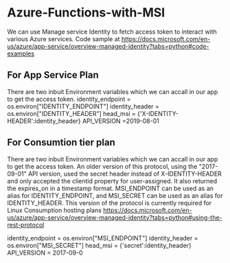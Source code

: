 # Azure-Functions-with-MSI

We can use Manage service Identity to fetch access token to interact with various Azure services. Code sample at https://docs.microsoft.com/en-us/azure/app-service/overview-managed-identity?tabs=python#code-examples

## For App Service Plan 
There are two inbuit Environment variables which we can accall in our app to get the access token.
identity_endpoint = os.environ["IDENTITY_ENDPOINT"]
identity_header = os.environ["IDENTITY_HEADER"]
head_msi = {'X-IDENTITY-HEADER':identity_header}
API_VERSION =2019-08-01

## For Consumtion tier plan 
There are two inbuit Environment variables which we can accall in our app to get the access token. An older version of this protocol, using the "2017-09-01" API version, used the secret header instead of X-IDENTITY-HEADER and only accepted the clientid property for user-assigned. It also returned the expires_on in a timestamp format. MSI_ENDPOINT can be used as an alias for IDENTITY_ENDPOINT, and MSI_SECRET can be used as an alias for IDENTITY_HEADER. This version of the protocol is currently required for Linux Consumption hosting plans
https://docs.microsoft.com/en-us/azure/app-service/overview-managed-identity?tabs=python#using-the-rest-protocol

identity_endpoint = os.environ["MSI_ENDPOINT"]
identity_header = os.environ["MSI_SECRET"]
head_msi = {'secret':identity_header}
API_VERSION = 2017-09-0
